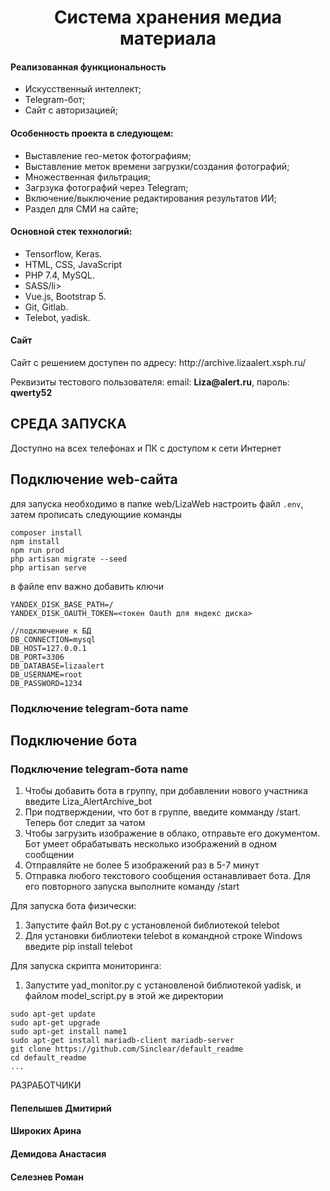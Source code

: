 <p align="center">
    <h1 align="center">Система хранения медиа материала</h1>
</p>
<h4>Реализованная функциональность</h4>
<ul>
    <li>Искусственный интеллект;</li>
    <li>Telegram-бот;</li>
    <li>Сайт с авторизацией;</li>
</ul> 
<h4>Особенность проекта в следующем:</h4>
<ul>
 <li>Выставление гео-меток фотографиям;</li>
 <li>Выставление меток времени загрузки/создания фотографий;</li>
 <li>Множественная фильтрация;</li>  
 <li>Загрзука фотографий через Telegram;</li>  
 <li>Включение/выключение редактирования результатов ИИ;</li>    
 <li>Раздел для СМИ на сайте;</li>
 </ul>
<h4>Основной стек технологий:</h4>
<ul>
    <li>Tensorflow, Keras.</li>
	<li>HTML, CSS, JavaScript</li>
	<li>PHP 7.4, MySQL.</li>
	<li>SASS/li>
	<li>Vue.js, Bootstrap 5.</li>
	<li>Git, Gitlab.</li>
	<li> Telebot, yadisk.</li>
  
 </ul>
<h4>Сайт</h4>
<p>Сайт с решением доступен по адресу: http://archive.lizaalert.xsph.ru/ </p>
<p>Реквизиты тестового пользователя: email: <b>Liza@alert.ru</b>, пароль: <b>qwerty52</b></p>




СРЕДА ЗАПУСКА
------------
Доступно на всех телефонах и ПК с доступом к сети Интернет

Подключение web-сайта
------------
для запуска необходимо в папке web/LizaWeb настроить файл `.env`, затем прописать следующиие команды

```
composer install
npm install
npm run prod
php artisan migrate --seed
php artisan serve
```

в файле env важно добавить ключи
```
YANDEX_DISK_BASE_PATH=/
YANDEX_DISK_OAUTH_TOKEN=<токен Oauth для яндекс диска>

//подключение к БД
DB_CONNECTION=mysql
DB_HOST=127.0.0.1
DB_PORT=3306
DB_DATABASE=lizaalert
DB_USERNAME=root
DB_PASSWORD=1234
```

### Подключение telegram-бота name

Подключение бота
------------
### Подключение telegram-бота name
1) Чтобы добавить бота в группу, при добавлении нового участника введите Liza_AlertArchive_bot
2) При подтверждении, что бот в группе, введите комманду /start. Teперь бот следит за чатом
3) Чтобы загрузить изображение в облако, отправьте его документом. Бот умеет обрабатывать несколько изображений в одном сообщении
4) Отправляйте не более 5 изображений раз в 5-7 минут
5) Отправка любого текстового сообщения останавливает бота. Для его повторного запуска выполните команду /start

Для запуска бота физически:
1) Запустите файл Bot.py с установленой библиотекой telebot
2) Для установки библиотеки telebot в командной строке Windows введите pip install telebot

Для запуска скрипта мониторинга:
1) Запустите yad_monitor.py с установленой библиотекой yadisk, и файлом model_script.py в этой же директории
~~~
sudo apt-get update
sudo apt-get upgrade
sudo apt-get install name1
sudo apt-get install mariadb-client mariadb-server
git clone https://github.com/Sinclear/default_readme
cd default_readme
...
~~~

РАЗРАБОТЧИКИ

<h4>Пепелышев Дмитирий</h4>
<h4>Широких Арина</h4>
<h4>Демидова Анастасия</h4>
<h4>Селезнев Роман</h4>


